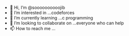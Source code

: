 - 👋 Hi, I’m @soooooooooojib
- 👀 I’m interested in ...codeforces
- 🌱 I’m currently learning ...c programming
- 💞️ I’m looking to collaborate on ...everyone who can help
- 📫 How to reach me ...

<!---
soooooooooojib/soooooooooojib is a ✨ special ✨ repository because its `README.md` (this file) appears on your GitHub profile.
You can click the Preview link to take a look at your changes.
--->
